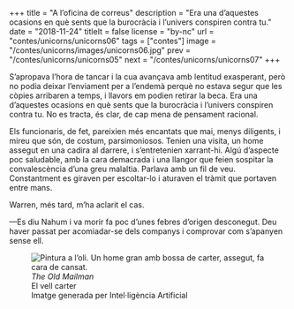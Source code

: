 +++
title = "A l’oficina de correus"
description = "Era una d’aquestes ocasions en què sents que la burocràcia i l’univers conspiren contra tu."
date = "2018-11-24"
titleIt = false
license = "by-nc"
url = "contes/unicorns/unicorns06"
tags = ["contes"]
image = "/contes/unicorns/images/unicorns06.jpg"
prev = "/contes/unicorns/unicorns05"
next = "/contes/unicorns/unicorns07"
+++

S’apropava l’hora de tancar i la cua avançava amb lentitud exasperant, però no podia deixar l’enviament per a l’endemà perquè no estava segur que les còpies arribaren a temps, i llavors em podien retirar la beca. Era una d’aquestes ocasions en què sents que la burocràcia i l’univers conspiren contra tu. No es tracta, és clar, de cap mena de pensament racional.

Els funcionaris, de fet, pareixien més encantats que mai, menys diligents, i mireu que són, de costum, parsimoniosos. Tenien una visita, un home assegut en una cadira al darrere, i s’entretenien xarrant-hi. Algú d’aspecte poc saludable, amb la cara demacrada i una llangor que feien sospitar la convalescència d’una greu malaltia. Parlava amb un fil de veu. Constantment es giraven per escoltar-lo i aturaven el tràmit que portaven entre mans.

Warren, més tard, m’ha aclarit el cas.

—Es diu Nahum i va morir fa poc d’unes febres d’origen desconegut. Deu haver passat per acomiadar-se dels companys i comprovar com s’apanyen sense ell.

<figure class="illustration"><img src="/contes/unicorns/images/unicorns06.jpg" alt="Pintura a l’oli. Un home gran amb bossa de carter, assegut, fa cara de cansat."><figcaption><em>The Old Mailman</em><br>El vell carter<br><span class="ai-disclaimer">Imatge generada per Intel·ligència Artificial</span></figcaption></figure>

